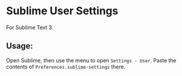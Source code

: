 # Sublime User Settings

For Sublime Text 3.

## Usage:

Open Sublime, then use the menu to open `Settings - User`.
Paste the contents of `Preferences.sublime-settings` there.
